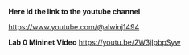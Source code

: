 **Here id the link to the youtube channel**

https://www.youtube.com/@alwinj1494


**Lab 0 Mininet Video**
https://youtu.be/2W3jIpbpSyw

